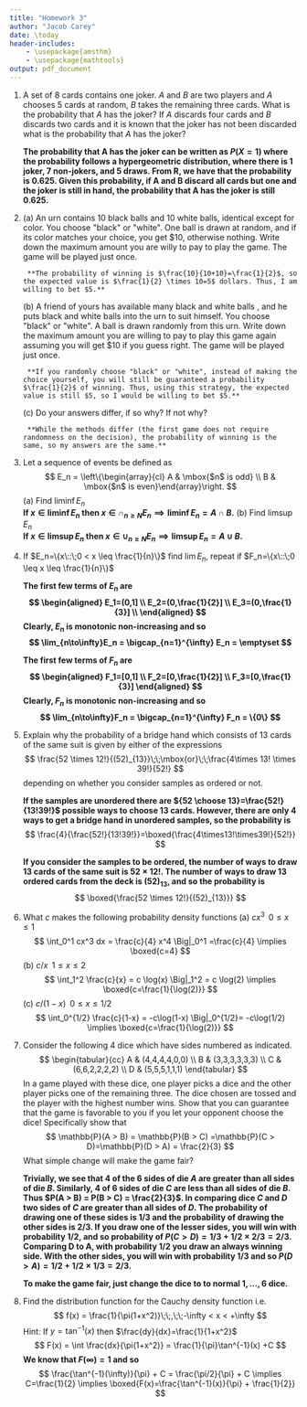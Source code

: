 ```yaml
---
title: "Homework 3"
author: "Jacob Carey"
date: \today
header-includes:
    - \usepackage{amsthm}
    - \usepackage{mathtools}
output: pdf_document
---
```


1. A set of 8 cards contains one joker. $A$ and $B$ are two players and $A$ chooses 5 cards at random, $B$ takes the remaining three cards. What is the probability that $A$ has the joker?  If $A$ discards four cards and $B$ discards two cards and it is known that the joker has not been discarded what is the probability that $A$ has the joker?  

    **The probability that A has the joker can be written as $P(X=1)$ where the probability follows a hypergeometric distribution, where there is 1 joker, 7 non-jokers, and 5 draws. From R, we have that the probability is 0.625. Given this probability, if A and B discard all cards but one and the joker is still in hand, the probability that A has the joker is still 0.625.**

2. 
    (a) An urn contains  10 black balls and 10 white balls, identical except for color. You choose "black" or "white". One ball is drawn at random, and if its color matches your choice, you get \$10, otherwise nothing. Write down the maximum amount you are willy to pay to play the game. The game will be played just once.  

        **The probability of winning is $\frac{10}{10+10}=\frac{1}{2}$, so the expected value is $\frac{1}{2} \times 10=5$ dollars. Thus, I am willing to bet $5.**

    (b) A friend of yours has available many black and white balls , and he puts black and white balls into the urn to suit himself. You choose "black" or "white". A ball is drawn randomly from this urn. Write down the maximum amount you are willing to pay to play this game again assuming you will get \$10 if you guess right. The game will be played just once.  

        **If you randomly choose "black" or "white", instead of making the choice yourself, you will still be guaranteed a probability $\frac{1}{2}$ of winning. Thus, using this strategy, the expected value is still $5, so I would be willing to bet $5.**

    (c) Do your answers differ, if so why? If not why?  

        **While the methods differ (the first game does not require randomness on the decision), the probability of winning is the same, so my answers are the same.**

3. Let a sequence of events be defined as
    $$
    E_n = \left\{\begin{array}{cl}
    A & \mbox{$n$ is odd} \\
    B & \mbox{$n$ is even}\end{array}\right.
    $$
    (a) Find $\liminf E_n$  
        **If $x \in \liminf E_n$ then $x \in \cap_{n \geq N} E_n \implies \liminf E_n = A \cap B$.**
    (b) Find $\limsup E_n$  
        **If $x \in \limsup E_n$ then $x \in \cup_{n \geq N} E_n \implies \limsup E_n = A \cup B$.**

4. If $E_n=\{x\::\;0 < x \leq \frac{1}{n}\}$ find $\lim E_n$, repeat if $F_n=\{x\::\;0 \leq x \leq  \frac{1}{n}\}$  

    **The first few terms of $E_n$ are 
    $$
    \begin{aligned}
    E_1=(0,1] \\
    E_2=(0,\frac{1}{2}] \\
    E_3=(0,\frac{1}{3}] \\ 
    \end{aligned}
    $$
    Clearly, $E_n$ is monotonic non-increasing and so 
    $$
    \lim_{n\to\infty}E_n = \bigcap_{n=1}^{\infty} E_n = \emptyset
    $$**

    **The first few terms of $F_n$ are 
    $$
    \begin{aligned}
    F_1=[0,1] \\
    F_2=[0,\frac{1}{2}] \\
    F_3=[0,\frac{1}{3}] 
    \end{aligned}
    $$
    Clearly, $F_n$ is monotonic non-increasing and so 
    $$
    \lim_{n\to\infty}F_n = \bigcap_{n=1}^{\infty} F_n = \{0\}
    $$**

5. Explain why the probability of a bridge hand which consists of 13 cards of the same suit is given by either of the expressions 
    $$
    \frac{52 \times 12!}{(52)_{13}}\;\;\mbox{or}\;\;\frac{4\times 13! \times 39!}{52!}
    $$
    depending on whether you consider samples as ordered or not.  

    **If the samples are unordered there are ${52 \choose 13}=\frac{52!}{13!39!}$ possible ways to choose 13 cards. However, there are only $4$ ways to get a bridge hand in unordered samples, so the probability is**
    $$
    \frac{4}{\frac{52!}{13!39!}}=\boxed{\frac{4\times13!\times39!}{52!}}
    $$

    **If you consider the samples to be ordered, the number of ways to draw 13 cards of the same suit is $52 \times 12!$. The number of ways to draw 13 ordered cards from the deck is $(52)_{13}$, and so the probability is**
    $$
    \boxed{\frac{52 \times 12!}{(52)_{13}}}
    $$

6. What $c$ makes the following  probability density functions
    (a) $cx^3\;\;0 \leq x \leq 1$
        $$
        \int_0^1 cx^3 dx = \frac{c}{4} x^4 \Big|_0^1 =\frac{c}{4} \implies \boxed{c=4}
        $$
    (b) $c/x\;\;1 \leq x \leq 2$
        $$
        \int_1^2 \frac{c}{x} = c \log(x) \Big|_1^2 = c \log(2) \implies \boxed{c=\frac{1}{\log(2)}}
        $$
    (c) $c/(1-x)\;\;0 \leq x \leq 1/2$
        $$
        \int_0^{1/2} \frac{c}{1-x} = -c\log(1-x) \Big|_0^{1/2}= -c\log(1/2) \implies \boxed{c=\frac{1}{\log(2)}}
        $$

7. Consider the following 4 dice which have sides numbered as indicated.
    $$
    \begin{tabular}{cc}
    A & (4,4,4,4,0,0) \\
    B & (3,3,3,3,3,3) \\
    C & (6,6,2,2,2,2) \\
    D & (5,5,5,1,1,1)
    \end{tabular}
    $$
    In a game played with these dice, one player picks a dice and the other player picks one of the remaining three. The dice chosen are tossed and the player with the highest number wins. Show that you can guarantee that the game is favorable to you if you let your opponent choose the dice! Specifically show that
    $$
    \mathbb{P}(A > B) = \mathbb{P}(B > C) =\mathbb{P}(C > D)=\mathbb{P}(D > A) = \frac{2}{3}
    $$
    What simple change will make the game fair?  

    **Trivially, we see that 4 of the 6 sides of die $A$ are greater than all sides of die $B$. Similarly, 4 of 6 sides of die $C$ are less than all sides of die $B$. Thus $P(A > B) = P(B > C) = \frac{2}{3}$. In comparing dice $C$ and $D$ two sides of $C$ are greater than all sides of $D$. The probability of drawing one of these sides is $1/3$ and the probability of drawing the other sides is $2/3$. If you draw one of the lesser sides, you will win with probability $1/2$, and so probability of $P(C>D)=1/3+1/2 \times 2/3=2/3$. Comparing D to A, with probability $1/2$ you draw an always winning side. With the other sides, you will win with probability $1/3$ and so $P(D>A)=1/2 + 1/2 \times 1/3=2/3$.**

    **To make the game fair, just change the dice to to normal $1, ..., 6$ dice.** 

8. Find the distribution function for the Cauchy density function i.e.
    $$
    f(x) = \frac{1}{\pi(1+x^2)}\;\;,\;\;-\infty < x < +\infty
    $$
    Hint: If $y=\tan^{-1}(x)$ then $\frac{dy}{dx}=\frac{1}{1+x^2}$
    $$
    F(x) = \int \frac{dx}{\pi(1+x^2)} = \frac{1}{\pi}\tan^{-1}(x) +C
    $$
    **We know that $F(\infty)=1$ and so**
    $$
    \frac{\tan^{-1}(\infty)}{\pi} + C = \frac{\pi/2}{\pi} + C \implies C=\frac{1}{2} \implies \boxed{F(x)=\frac{\tan^{-1}(x)}{\pi} + \frac{1}{2}}
    $$
